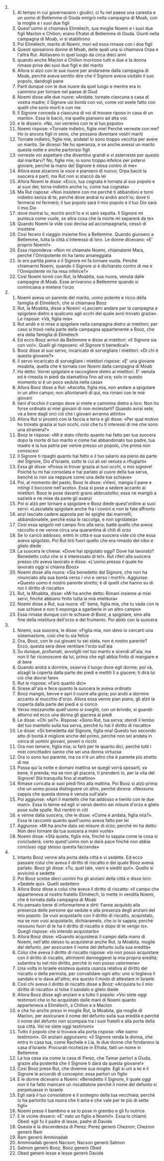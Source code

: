 <ol>
  <li>
    <ol>
      <li>Al tempo in cui governavano i giudici, ci fu nel paese una carestia e un uomo di Betlemme di Giuda emigrò nella campagna di Moab, con la moglie e i suoi due figli</li>
      <li>Quest'uomo si chiamava Elimèlech, sua moglie Noemi e i suoi due figli Maclon e Chilion; erano Efratei di Betlemme di Giuda. Giunti nella campagna di Moab, vi si stabilirono</li>
      <li>Poi Elimèlech, marito di Noemi, morì ed essa rimase con i due figli</li>
      <li>Questi sposarono donne di Moab, delle quali una si chiamava Orpa e l'altra Rut. Abitavano in quel luogo da circa dieci anni</li>
      <li>quando anche Maclon e Chilion morirono tutti e due e la donna rimase priva dei suoi due figli e del marito</li>
      <li>Allora si alzò con le sue nuore per andarsene dalla campagna di Moab, perché aveva sentito dire che il Signore aveva visitato il suo popolo, dandogli pane</li>
      <li>Partì dunque con le due nuore da quel luogo e mentre era in cammino per tornare nel paese di Giud</li>
      <li>Noemi disse alle due nuore: «Andate, tornate ciascuna a casa di vostra madre; il Signore usi bontà con voi, come voi avete fatto con quelli che sono morti e con me</li>
      <li>Il Signore conceda a ciascuna di voi di trovare riposo in casa di un marito». Essa le baciò, ma quelle piansero ad alta voc</li>
      <li>e le dissero: «No, noi verremo con te al tuo popolo»</li>
      <li>Noemi rispose: «Tornate indietro, figlie mie! Perché verreste con me? Ho io ancora figli in seno, che possano diventare vostri mariti</li>
      <li>Tornate indietro, figlie mie, andate! Io sono troppo vecchia per avere un marito. Se dicessi: Ne ho speranza, e se anche avessi un marito questa notte e anche partorissi figli</li>
      <li>vorreste voi aspettare che diventino grandi e vi asterreste per questo dal maritarvi? No, figlie mie; io sono troppo infelice per potervi giovare, perché la mano del Signore è stesa contro di me»</li>
      <li>Allora esse alzarono la voce e piansero di nuovo; Orpa baciò la suocera e partì, ma Rut non si staccò da lei</li>
      <li>Allora Noemi le disse: «Ecco, tua cognata è tornata al suo popolo e ai suoi dei; torna indietro anche tu, come tua cognata»</li>
      <li>Ma Rut rispose: «Non insistere con me perché ti abbandoni e torni indietro senza di te; perché dove andrai tu andrò anch'io; dove ti fermerai mi fermerò; il tuo popolo sarà il mio popolo e il tuo Dio sarà il mio Dio</li>
      <li>dove morirai tu, morirò anch'io e vi sarò sepolta. Il Signore mi punisca come vuole, se altra cosa che la morte mi separerà da te»</li>
      <li>Quando Noemi la vide così decisa ad accompagnarla, cessò di insistere</li>
      <li>Così fecero il viaggio insieme fino a Betlemme. Quando giunsero a Betlemme, tutta la città s'interessò di loro. Le donne dicevano: «E' proprio Noemi!»</li>
      <li>Essa rispondeva: «Non mi chiamate Noemi, chiamatemi Mara, perché l'Onnipotente mi ha tanto amareggiata</li>
      <li>Io ero partita piena e il Signore mi fa tornare vuota. Perché chiamarmi Noemi, quando il Signore si è dichiarato contro di me e l'Onnipotente mi ha resa infelice?»</li>
      <li>Così Noemi tornò con Rut, la Moabita, sua nuora, venuta dalle campagne di Moab. Esse arrivarono a Betlemme quando si cominciava a mietere l'orzo</li>
    </ol>
  </li>
  <li>
    <ol>
      <li>Noemi aveva un parente del marito, uomo potente e ricco della famiglia di Elimèlech, che si chiamava Booz</li>
      <li>Rut, la Moabita, disse a Noemi: «Lasciami andare per la campagna a spigolare dietro a qualcuno agli occhi del quale avrò trovato grazia». Le rispose: «Và, figlia mia»</li>
      <li>Rut andò e si mise a spigolare nella campagna dietro ai mietitori; per caso si trovò nella parte della campagna appartenente a Booz, che era della famiglia di Elimèlech</li>
      <li>Ed ecco Booz arrivò da Betlemme e disse ai mietitori: «Il Signore sia con voi!». Quelli gli risposero: «Il Signore ti benedica!»</li>
      <li>Booz disse al suo servo, incaricato di sorvegliare i mietitori: «Di chi è questa giovane?»</li>
      <li>Il servo incaricato di sorvegliare i mietitori rispose: «E' una giovane moabita, quella che è tornata con Noemi dalla campagna di Moab</li>
      <li>Ha detto: Vorrei spigolare e raccogliere dietro ai mietitori. E' venuta ed è rimasta in piedi da stamattina fino ad ora; solo in questo momento si è un poco seduta nella casa»</li>
      <li>Allora Booz disse a Rut: «Ascolta, figlia mia, non andare a spigolare in un altro campo; non allontanarti di qui, ma rimani con le mie giovani</li>
      <li>tieni d'occhio il campo dove si miete e cammina dietro a loro. Non ho forse ordinato ai miei giovani di non molestarti? Quando avrai sete, và a bere dagli orci ciò che i giovani avranno attinto»</li>
      <li>Allora Rut si prostrò con la faccia a terra e gli disse: «Per qual motivo ho trovato grazia ai tuoi occhi, così che tu ti interessi di me che sono una straniera?»</li>
      <li>Booz le rispose: «Mi è stato riferito quanto hai fatto per tua suocera dopo la morte di tuo marito e come hai abbandonato tuo padre, tua madre e la tua patria per venire presso un popolo, che prima non conoscevi</li>
      <li>Il Signore ti ripaghi quanto hai fatto e il tuo salario sia pieno da parte del Signore, Dio d'Israele, sotto le cui ali sei venuta a rifugiarti»</li>
      <li>Essa gli disse: «Possa io trovar grazia ai tuoi occhi, o mio signore! Poiché tu mi hai consolata e hai parlato al cuore della tua serva, benché io non sia neppure come una delle tue schiave»</li>
      <li>Poi, al momento del pasto, Booz le disse: «Vieni, mangia il pane e intingi il boccone nell'aceto». Essa si pose a sedere accanto ai mietitori. Booz le pose davanti grano abbrustolito; essa ne mangiò a sazietà e ne mise da parte gli avanzi</li>
      <li>Poi si alzò per tornare a spigolare e Booz diede quest'ordine ai suoi servi: «Lasciatela spigolare anche fra i covoni e non le fate affronto</li>
      <li>anzi lasciate cadere apposta per lei spighe dai mannelli; abbandonatele, perché essa le raccolga, e non sgridatela»</li>
      <li>Così essa spigolò nel campo fino alla sera; battè quello che aveva raccolto e ne venne circa una quarantina di chili di orzo</li>
      <li>Se lo caricò addosso, entrò in città e sua suocera vide ciò che essa aveva spigolato. Poi Rut tirò fuori quello che era rimasto del cibo e glielo diede</li>
      <li>La suocera le chiese: «Dove hai spigolato oggi? Dove hai lavorato? Benedetto colui che si è interessato di te!». Rut riferì alla suocera presso chi aveva lavorato e disse: «L'uomo presso il quale ho lavorato oggi si chiama Booz»</li>
      <li>Noemi disse alla nuora: «Sia benedetto dal Signore, che non ha rinunciato alla sua bontà verso i vivi e verso i morti!». Aggiunse: «Questo uomo è nostro parente stretto; è di quelli che hanno su di noi il diritto di riscatto»</li>
      <li>Rut, la Moabita, disse: «Mi ha anche detto: Rimani insieme ai miei servi, finché abbiano finito tutta la mia mietitura»</li>
      <li>Noemi disse a Rut, sua nuora: «E' bene, figlia mia, che tu vada con le sue schiave e non ti esponga a sgarberie in un altro campo»</li>
      <li>Essa rimase dunque con le schiave di Booz, a spigolare, sino alla fine della mietitura dell'orzo e del frumento. Poi abitò con la suocera</li>
    </ol>
  </li>
  <li>
    <ol>
      <li>Noemi, sua suocera, le disse: «Figlia mia, non devo io cercarti una sistemazione, così che tu sia felice</li>
      <li>Ora, Booz, con le cui giovani tu sei stata, non è nostro parente? Ecco, questa sera deve ventilare l'orzo sull'aia</li>
      <li>Su dunque, profumati, avvolgiti nel tuo manto e scendi all'aia; ma non ti far riconoscere da lui, prima che egli abbia finito di mangiare e di bere</li>
      <li>Quando andrà a dormire, osserva il luogo dove egli dorme; poi và, alzagli la coperta dalla parte dei piedi e mettiti lì a giacere; ti dirà lui ciò che dovrai fare»</li>
      <li>Rut le rispose: «Farò quanto dici»</li>
      <li>Scese all'aia e fece quanto la suocera le aveva ordinato</li>
      <li>Booz mangiò, bevve e aprì il cuore alla gioia; poi andò a dormire accanto al mucchio d'orzo. Allora essa venne pian piano, gli alzò la coperta dalla parte dei piedi e si coricò</li>
      <li>Verso mezzanotte quell'uomo si svegliò, con un brivido, si guardò attorno ed ecco una donna gli giaceva ai piedi</li>
      <li>Le disse: «Chi sei?». Rispose: «Sono Rut, tua serva; stendi il lembo del tuo mantello sulla tua serva, perché tu hai il diritto di riscatto»</li>
      <li>Le disse: «Sii benedetta dal Signore, figlia mia! Questo tuo secondo atto di bontà è migliore anche del primo, perché non sei andata in cerca di uomini giovani, poveri o ricchi</li>
      <li>Ora non temere, figlia mia; io farò per te quanto dici, perché tutti i miei concittadini sanno che sei una donna virtuosa</li>
      <li>Ora io sono tuo parente, ma ce n'è un altro che è parente più stretto di me</li>
      <li>Passa qui la notte e domani mattina se quegli vorrà sposarti, va bene, ti prenda; ma se non gli piacerà, ti prenderò io, per la vita del Signore! Stà tranquilla fino al mattino»</li>
      <li>Rimase coricata ai suoi piedi fino alla mattina. Poi Booz si alzò prima che un uomo possa distinguere un altro, perché diceva: «Nessuno sappia che questa donna è venuta sull'aia!»</li>
      <li>Poi aggiunse: «Apri il mantello che hai addosso e tienilo con le due mani». Essa lo tenne ed egli vi versò dentro sei misure d'orzo e glielo pose sulle spalle. Rut rientrò in citt</li>
      <li>e venne dalla suocera, che le disse: «Come è andata, figlia mia?». Essa le raccontò quanto quell'uomo aveva fatto per lei</li>
      <li>Aggiunse: «Mi ha anche dato sei misure di orzo; perché mi ha detto: Non devi tornare da tua suocera a mani vuote»</li>
      <li>Noemi disse: «Stà quieta, figlia mia, finché tu sappia come la cosa si concluderà; certo quest'uomo non si darà pace finché non abbia concluso oggi stesso questa faccenda»</li>
    </ol>
  </li>
  <li>
    <ol>
      <li>Intanto Booz venne alla porta della città e vi sedette. Ed ecco passare colui che aveva il diritto di riscatto e del quale Booz aveva parlato. Booz gli disse: «Tu, quel tale, vieni e siediti qui!». Quello si avvicinò e sedette</li>
      <li>Poi Booz scelse dieci uomini fra gli anziani della città e disse loro: «Sedete qui». Quelli sedettero</li>
      <li>Allora Booz disse a colui che aveva il diritto di riscatto: «Il campo che apparteneva al nostro fratello Elimèlech, lo mette in vendita Noemi, che è tornata dalla campagna di Moab</li>
      <li>Ho pensato bene di informartene e dirti: Fanne acquisto alla presenza delle persone qui sedute e alla presenza degli anziani del mio popolo. Se vuoi acquistarlo con il diritto di riscatto, acquistalo, ma se non vuoi acquistarlo, dichiaramelo, che io lo sappia; perché nessuno fuori di te ha il diritto di riscatto e dopo di te vengo io». Quegli rispose: «Io intendo acquistarlo»</li>
      <li>Allora Booz disse: «Quando acquisterai il campo dalla mano di Noemi, nell'atto stesso tu acquisterai anche Rut, la Moabita, moglie del defunto, per assicurare il nome del defunto sulla sua eredità»</li>
      <li>Colui che aveva il diritto di riscatto rispose: «Io non posso acquistare con il diritto di riscatto, altrimenti danneggerei la mia propria eredità; subentra tu nel mio diritto, perché io non posso valermene»</li>
      <li>Una volta in Israele esisteva questa usanza relativa al diritto del riscatto o della permuta, per convalidare ogni atto: uno si toglieva il sandalo e lo dava all'altro; era questo il modo di attestare in Israele</li>
      <li>Così chi aveva il diritto di riscatto disse a Booz: «Acquista tu il mio diritto di riscatto» si tolse il sandalo e glielo diede</li>
      <li>Allora Booz disse agli anziani e a tutto il popolo: «Voi siete oggi testimoni che io ho acquistato dalle mani di Noemi quanto apparteneva a Elimèlech, a Chilion e a Maclon</li>
      <li>e che ho anche preso in moglie Rut, la Moabita, gia moglie di Maclon, per assicurare il nome del defunto sulla sua eredità e perché il nome del defunto non scompaia tra i suoi fratelli e alla porta della sua città. Voi ne siete oggi testimoni»</li>
      <li>Tutto il popolo che si trovava alla porta rispose: «Ne siamo testimoni». Gli anziani aggiunsero: «Il Signore renda la donna, che entra in casa tua, come Rachele e Lia, le due donne che fondarono la casa d'Israele. Procurati ricchezze in Efrata, fatti un nome in Betlemme</li>
      <li>La tua casa sia come la casa di Perez, che Tamar partorì a Giuda, grazie alla posterità che il Signore ti darà da questa giovane!»</li>
      <li>Così Booz prese Rut, che divenne sua moglie. Egli si unì a lei e il Signore le accordò di concepire: essa partorì un figlio</li>
      <li>E le donne dicevano a Noemi: «Benedetto il Signore, il quale oggi non ti ha fatto mancare un riscattatore perché il nome del defunto si perpetuasse in Israele</li>
      <li>Egli sarà il tuo consolatore e il sostegno della tua vecchiaia; perché lo ha partorito tua nuora che ti ama e che vale per te più di sette figli»</li>
      <li>Noemi prese il bambino e se lo pose in grembo e gli fu nutrice</li>
      <li>E le vicine dissero: «E' nato un figlio a Noemi!». Essa lo chiamò Obed: egli fu il padre di Iesse, padre di Davide</li>
      <li>Questa è la discendenza di Perez: Perez generò Chezron; Chezron generò Ram</li>
      <li>Ram generò Amminadab</li>
      <li>Amminadab generò Nacson; Nacson generò Salmon</li>
      <li>Salmon generò Booz; Booz generò Obed</li>
      <li>Obed generò Iesse e Iesse generò Davide</li>
    </ol>
  </li>
</ol>